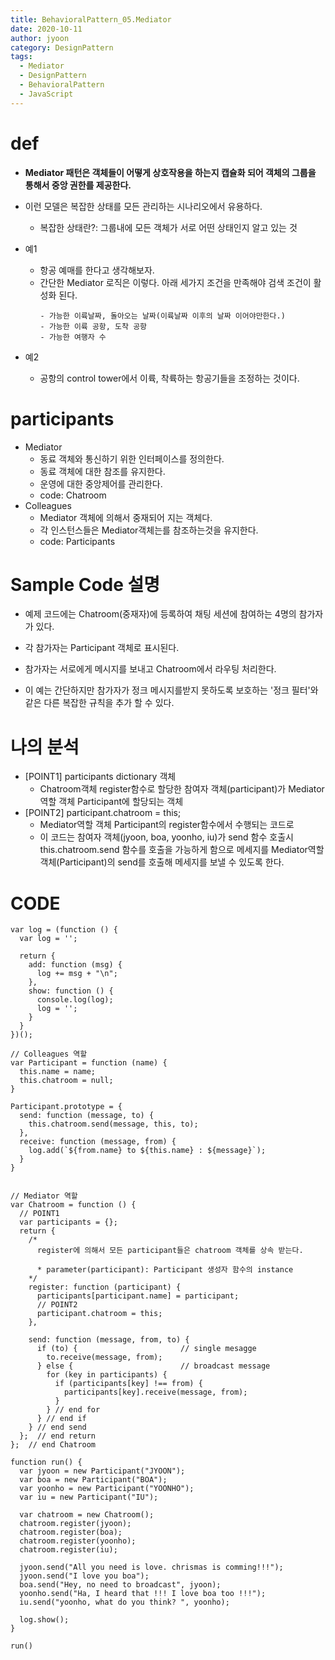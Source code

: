 ```yaml
---
title: BehavioralPattern_05.Mediator
date: 2020-10-11
author: jyoon
category: DesignPattern
tags:
  - Mediator
  - DesignPattern
  - BehavioralPattern
  - JavaScript
---
```

# def
  * **Mediator 패턴은 객체들이 어떻게 상호작용을 하는지 캡슐화 되어 객체의 그룹을 통해서 중앙 권한를 제공한다.**
  * 이런 모델은 복잡한 상태를 모든 관리하는 시나리오에서 유용하다.
    - 복잡한 상태란?: 그룹내에 모든 객체가 서로 어떤 상태인지 알고 있는 것
  
  * 예1
    - 항공 예매를 한다고 생각해보자. 
    - 간단한 Mediator 로직은 이렇다. 아래 세가지 조건을 만족해야 검색 조건이 활성화 된다.
      ```
      - 가능한 이륙날짜, 돌아오는 날짜(이륙날짜 이후의 날짜 이어야만한다.)
      - 가능한 이륙 공항, 도착 공항
      - 가능한 여행자 수
      ```
  * 예2
    - 공항의 control tower에서 이륙, 착륙하는 항공기들을 조정하는 것이다.
    
# participants
  * Mediator      
    * 동료 객체와 통신하기 위한 인터페이스를 정의한다.
    * 동료 객체에 대한 참조를 유지한다.
    * 운영에 대한 중앙제어를 관리한다.
    - code: Chatroom
  * Colleagues
    * Mediator 객체에 의해서 중재되어 지는 객체다.
    * 각 인스턴스들은 Mediator객체는를 참조하는것을 유지한다.
    - code: Participants

# Sample Code 설명
  * 예제 코드에는 Chatroom(중재자)에 등록하여 채팅 세션에 참여하는 4명의 참가자가 있다.
  * 각 참가자는 Participant 객체로 표시된다.
  * 참가자는 서로에게 메시지를 보내고 Chatroom에서 라우팅 처리한다.

  * 이 예는 간단하지만 참가자가 정크 메시지를받지 못하도록 보호하는 '정크 필터'와 같은 다른 복잡한 규칙을 추가 할 수 있다.

# 나의 분석
  * [POINT1] participants dictionary 객체
    - Chatroom객체 register함수로 할당한 참여자 객체(participant)가 
      Mediator역할 객체 Participant에 할당되는 객체
  * [POINT2] participant.chatroom = this;
    - Mediator역할 객체 Participant의 register함수에서 수행되는 코드로 
    - 이 코드는 참여자 객체(jyoon, boa, yoonho, iu)가 send 함수 호출시 
      this.chatroom.send 함수를 호출을 가능하게 함으로 메세지를 
      Mediator역할 객체(Participant)의 send를 호출해
      메세지를 보낼 수 있도록 한다.

# CODE
```JS
var log = (function () {
  var log = '';

  return {
    add: function (msg) {
      log += msg + "\n";
    },
    show: function () {
      console.log(log);
      log = '';
    }
  }
})();

// Colleagues 역할
var Participant = function (name) {
  this.name = name;
  this.chatroom = null;
}

Participant.prototype = {
  send: function (message, to) {
    this.chatroom.send(message, this, to);
  },
  receive: function (message, from) {
    log.add(`${from.name} to ${this.name} : ${message}`);
  }
}


// Mediator 역할
var Chatroom = function () {
  // POINT1
  var participants = {};
  return {
    /*
      register에 의해서 모든 participant들은 chatroom 객체를 상속 받는다. 
      
      * parameter(participant): Participant 생성자 함수의 instance
    */
    register: function (participant) {
      participants[participant.name] = participant;
      // POINT2
      participant.chatroom = this;
    },

    send: function (message, from, to) {
      if (to) {                       // single mesagge
        to.receive(message, from);
      } else {                        // broadcast message
        for (key in participants) {
          if (participants[key] !== from) {
            participants[key].receive(message, from);
          }
        } // end for 
      } // end if
    } // end send
  };  // end return 
};  // end Chatroom

function run() {
  var jyoon = new Participant("JYOON");
  var boa = new Participant("BOA");
  var yoonho = new Participant("YOONHO");
  var iu = new Participant("IU");

  var chatroom = new Chatroom();
  chatroom.register(jyoon);
  chatroom.register(boa);
  chatroom.register(yoonho);
  chatroom.register(iu);

  jyoon.send("All you need is love. chrismas is comming!!!");
  jyoon.send("I love you boa");
  boa.send("Hey, no need to broadcast", jyoon);
  yoonho.send("Ha, I heard that !!! I love boa too !!!");
  iu.send("yoonho, what do you think? ", yoonho);

  log.show();
}

run()
```